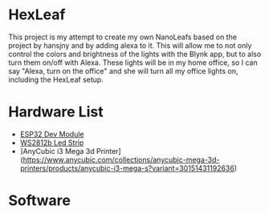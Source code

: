 # HexLeaf
This project is my attempt to create my own NanoLeafs based on the project by hansjny and by adding alexa to it. This will allow me to not only control the colors and brightness of the lights with the Blynk app, 
but to also turn them on/off with Alexa. These lights will be in my home office, so I can say "Alexa, turn on the office" and she will turn all my office lights on, including the HexLeaf setup.

# Hardware List
* [ESP32 Dev Module](https://www.amazon.com/gp/product/B07Q576VWZ/ref=ppx_yo_dt_b_asin_title_o00_s00?ie=UTF8&psc=1)
* [WS2812b Led Strip](https://www.amazon.com/BTF-LIGHTING-Flexible-Individually-Addressable-Non-waterproof/dp/B01CDTEJBG/ref=sr_1_4?keywords=ws2812b+strip&qid=1575336040&sr=8-4)
* ]AnyCubic i3 Mega 3d Printer](https://www.anycubic.com/collections/anycubic-mega-3d-printers/products/anycubic-i3-mega-s?variant=30151431192636)

# Software 

